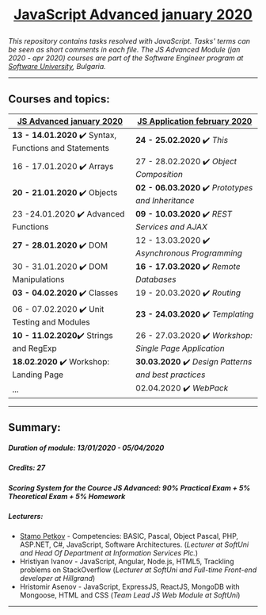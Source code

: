 # <a href="https://softuni.bg/modules/76/js-advanced/1207" rel="JavaScript Advanced"><p align="center"> JavaScript Advanced january 2020<p></a>

_This repository contains tasks resolved with JavaScript. Tasks' terms can be seen as short comments in each file. The JS Advanced Module (jan 2020 - apr 2020) courses are part of the Software Engineer program at [Software University](https://about.softuni.bg/), Bulgaria._

---

## Courses and topics:
[JS Advanced january 2020](https://softuni.bg/trainings/2609/js-advanced-january-2020#lesson-14062) | [JS Application february 2020](https://softuni.bg/trainings/2610/js-applications-february-2020)
----------------- | -------------
**13 - 14.01.2020** :heavy_check_mark: Syntax, Functions and Statements | **24 - 25.02.2020** :heavy_check_mark: _This_
16 - 17.01.2020 :heavy_check_mark: Arrays | 27 - 28.02.2020 :heavy_check_mark: _Object Composition_
**20 - 21.01.2020** :heavy_check_mark: Objects | **02 - 06.03.2020** :heavy_check_mark: _Prototypes and Inheritance_
23 -24.01.2020 :heavy_check_mark: Advanced Functions | **09 - 10.03.2020** :heavy_check_mark: _REST Services and AJAX_
**27 - 28.01.2020** :heavy_check_mark: DOM | 12 - 13.03.2020 :heavy_check_mark: _Asynchronous Programming_
30 - 31.01.2020 :heavy_check_mark: DOM Manipulations | **16 - 17.03.2020** :heavy_check_mark: _Remote Databases_
**03 - 04.02.2020** :heavy_check_mark: Classes | 19 - 20.03.2020 :heavy_check_mark: _Routing_
06 - 07.02.2020 :heavy_check_mark: Unit Testing and Modules | **23 - 24.03.2020** :heavy_check_mark: _Templating_
**10 - 11.02.2020**:heavy_check_mark: Strings and RegExp | 26 - 27.03.2020 :heavy_check_mark: _Workshop: Single Page Application_
**18.02.2020** :heavy_check_mark: Workshop: Landing Page | **30.03.2020** :heavy_check_mark: _Design Patterns and best practices_
... | 02.04.2020 :heavy_check_mark: _WebPack_

---

## Summary:

##### Duration of module: _13/01/2020 - 05/04/2020_

<!--##### Certificate: _..._-->

##### Credits: _27_

##### Scoring System for the Cource JS Advanced: _90% Practical Exam + 5% Theoretical Exam + 5% Homework_

<!--##### Scoring System for the Cource JS Advanced: _..._-->

<!--##### Exam result: _..._-->

##### Lecturers:
* [Stamo Petkov](https://softuni.bg/users/profile/show/stamopetkov) - Competencies: BASIC, Pascal, Object Pascal, PHP, ASP.NET, C#, JavaScript, Software Architectures. (_Lecturer at SoftUni and Head Of Department at Information Services Plc._)
* Hristiyan Ivanov - JavaScript, Angular, Node.js, HTML5, Trackling problems on StackOverflow (_Lecturer at SoftUni and Full-time Front-end developer at Hillgrand_)
* Hristomir Asenov - JavaScript, ExpressJS, ReactJS, MongoDB with Mongoose, HTML and CSS (_Team Lead JS Web Module at SoftUni_)
---
